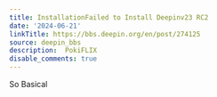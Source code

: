 ```yaml
---
title: InstallationFailed to Install Deepinv23 RC2
date: '2024-06-21'
linkTitle: https://bbs.deepin.org/en/post/274125
source: deepin_bbs
description:  PokiFLIX 
disable_comments: true
---
```

So Basical
